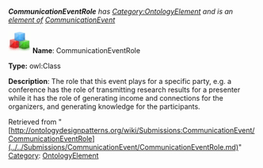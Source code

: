 ___CommunicationEventRole__ has [Category:OntologyElement](../../Category/OntologyElement.md "Category:OntologyElement") and is an [element of](../../Property/ElementOf.md "Property:ElementOf") [CommunicationEvent](../../Submissions/CommunicationEvent.md "Submissions:CommunicationEvent")_


  




[![Class](../../images/thumb/2/27/Class.gif/45px-Class.gif)](../../Image/Class.gif.md "Class")
__Name__: CommunicationEventRole 


__Type:__ owl:Class 


__Description__: The role that this event plays for a specific party, e.g. a conference has the role of transmitting research results for a presenter while it has the role of generating income and connections for the organizers, and generating knowledge for the participants. 





Retrieved from "[http://ontologydesignpatterns.org/wiki/Submissions:CommunicationEvent/CommunicationEventRole](../../Submissions/CommunicationEvent/CommunicationEventRole.md)"
 [Category](http://ontologydesignpatterns.org/wiki/Special:Categories "Special:Categories"): [OntologyElement](../../Category/OntologyElement.md "Category:OntologyElement")